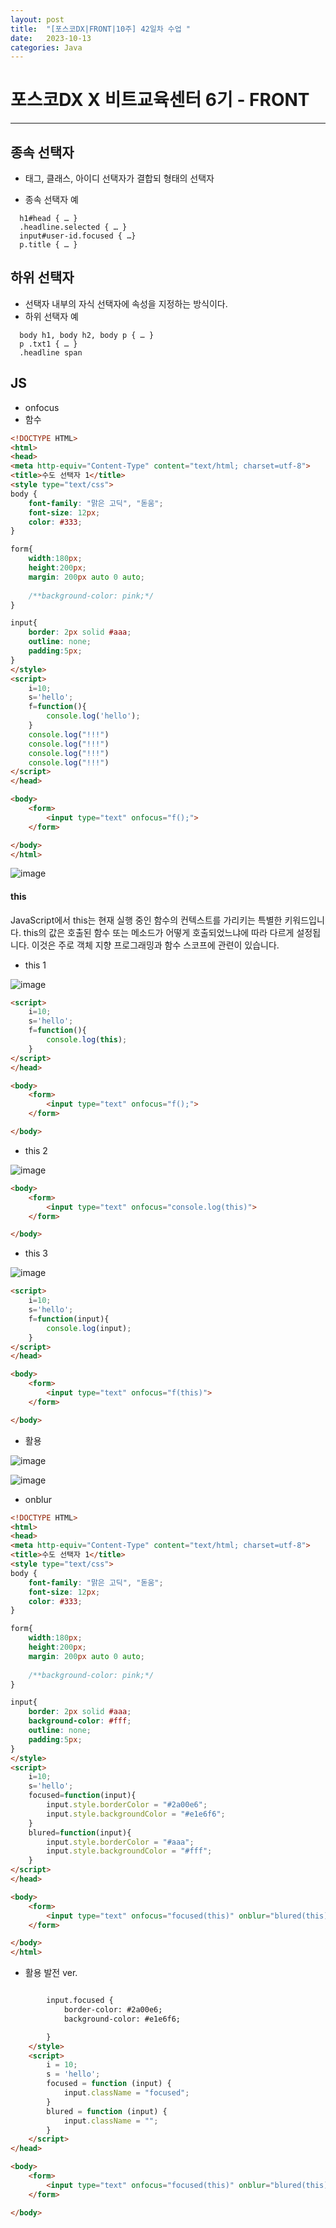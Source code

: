 ```yaml
---
layout: post
title:  "[포스코DX|FRONT|10주] 42일차 수업 "
date:   2023-10-13
categories: Java
---
```


# 포스코DX X 비트교육센터 6기 - FRONT

---

## 종속 선택자 

- 태그, 클래스, 아이디 선택자가 결합되 형태의 선택자

- 종속 선택자 예

```
  h1#head { … } 
  .headline.selected { … }
  input#user-id.focused { …}
  p.title { … }
```

## 하위 선택자

- 선택자 내부의 자식 선택자에 속성을 지정하는 방식이다.
- 하위 선택자 예

```
  body h1, body h2, body p { … } 
  p .txt1 { … }                                                
  .headline span                                            
```

## JS

- onfocus
- 함수



```html
<!DOCTYPE HTML>
<html>
<head>
<meta http-equiv="Content-Type" content="text/html; charset=utf-8">
<title>수도 선택자 1</title>
<style type="text/css">
body {
	font-family: "맑은 고딕", "돋움";
	font-size: 12px;
	color: #333;
}

form{
	width:180px;
	height:200px;
	margin: 200px auto 0 auto;
	
	/**background-color: pink;*/
}

input{
	border: 2px solid #aaa;
	outline: none;
	padding:5px;
}
</style>
<script>
	i=10;
	s='hello';
	f=function(){
		console.log('hello');
	}
	console.log("!!!")
	console.log("!!!")
	console.log("!!!")
	console.log("!!!")
</script>
</head>

<body>
	<form>
		<input type="text" onfocus="f();">
	</form>

</body>
</html>

```

![image](https://github.com/talkingOrange/talkingOrange.github.io/assets/88815795/79f1c179-482e-4163-a1d1-5a0afcf85786)

#### this

JavaScript에서 this는 현재 실행 중인 함수의 컨텍스트를 가리키는 특별한 키워드입니다. this의 값은 호출된 함수 또는 메소드가 어떻게 호출되었느냐에 따라 다르게 설정됩니다. 이것은 주로 객체 지향 프로그래밍과 함수 스코프에 관련이 있습니다.

- this 1

![image](https://github.com/talkingOrange/talkingOrange.github.io/assets/88815795/cf183ffc-4ba2-40ac-8863-b9e874d1e4c1)

```html
<script>
	i=10;
	s='hello';
	f=function(){
		console.log(this);
	}
</script>
</head>

<body>
	<form>
		<input type="text" onfocus="f();">
	</form>

</body>
```

- this 2

![image](https://github.com/talkingOrange/talkingOrange.github.io/assets/88815795/0f361e24-cd31-403b-b668-8198e8245a4d)


```html
<body>
	<form>
		<input type="text" onfocus="console.log(this)">
	</form>

</body>
```

- this 3

![image](https://github.com/talkingOrange/talkingOrange.github.io/assets/88815795/2512c03a-b9ab-4974-9898-53f604d6031e)

```html
<script>
	i=10;
	s='hello';
	f=function(input){
		console.log(input);
	}
</script>
</head>

<body>
	<form>
		<input type="text" onfocus="f(this)">
	</form>

</body>
```


- 활용

![image](https://github.com/talkingOrange/talkingOrange.github.io/assets/88815795/f4b451b6-39dd-4e40-809d-8e1fbfb18d46)

![image](https://github.com/talkingOrange/talkingOrange.github.io/assets/88815795/6a668648-8e12-47d5-a970-cb6da127f05f)

- onblur


```html
<!DOCTYPE HTML>
<html>
<head>
<meta http-equiv="Content-Type" content="text/html; charset=utf-8">
<title>수도 선택자 1</title>
<style type="text/css">
body {
	font-family: "맑은 고딕", "돋움";
	font-size: 12px;
	color: #333;
}

form{
	width:180px;
	height:200px;
	margin: 200px auto 0 auto;
	
	/**background-color: pink;*/
}

input{
	border: 2px solid #aaa;
	background-color: #fff;
	outline: none;
	padding:5px;
}
</style>
<script>
	i=10;
	s='hello';
	focused=function(input){
		input.style.borderColor = "#2a00e6";
		input.style.backgroundColor = "#e1e6f6";
	}
	blured=function(input){
		input.style.borderColor = "#aaa";
		input.style.backgroundColor = "#fff";
	}
</script>
</head>

<body>
	<form>
		<input type="text" onfocus="focused(this)" onblur="blured(this)">
	</form>

</body>
</html>

```


- 활용 발전 ver.

```html

		input.focused {
			border-color: #2a00e6;
			background-color: #e1e6f6;

		}
	</style>
	<script>
		i = 10;
		s = 'hello';
		focused = function (input) {
			input.className = "focused";
		}
		blured = function (input) {
			input.className = "";
		}
	</script>
</head>

<body>
	<form>
		<input type="text" onfocus="focused(this)" onblur="blured(this)">
	</form>

</body>
```
